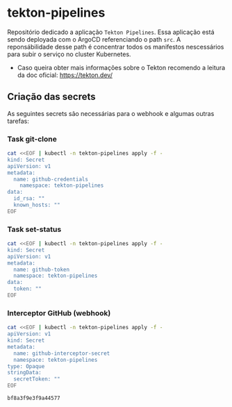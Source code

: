# tekton-pipelines
Repositório dedicado a aplicação `Tekton Pipelines`. Essa aplicação está sendo deployada com o ArgoCD referenciando o path `src`. 
A reponsábilidade desse path é concentrar todos os manifestos nescessários para subir o serviço no cluster Kubernetes. 

- Caso queira obter mais informações sobre o Tekton recomendo a leitura da doc oficial: https://tekton.dev/

## Criação das secrets
As seguintes secrets são necessárias para o webhook e algumas outras tarefas:

### Task git-clone
```sh
cat <<EOF | kubectl -n tekton-pipelines apply -f - 
kind: Secret
apiVersion: v1
metadata:
  name: github-credentials
    namespace: tekton-pipelines
data:
  id_rsa: ""
  known_hosts: ""
EOF
```

### Task set-status
```sh
cat <<EOF | kubectl -n tekton-pipelines apply -f - 
kind: Secret
apiVersion: v1
metadata:
  name: github-token
  namespace: tekton-pipelines
data:
  token: ""
EOF
```

### Interceptor GitHub (webhook)
```sh
cat <<EOF | kubectl -n tekton-pipelines apply -f - 
apiVersion: v1
kind: Secret
metadata:
  name: github-interceptor-secret
  namespace: tekton-pipelines
type: Opaque
stringData:
  secretToken: ""
EOF
```

```sh
bf8a3f9e3f9a44577
```
